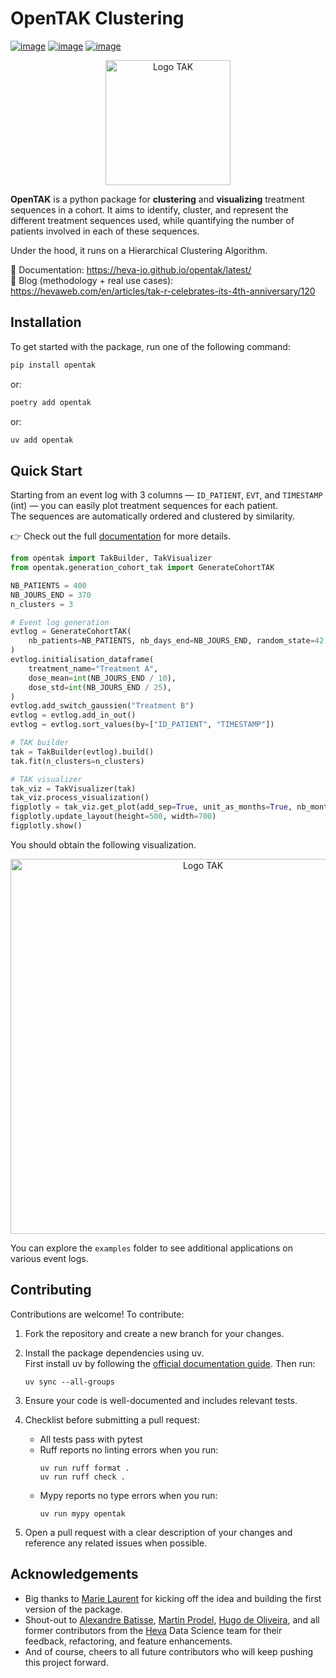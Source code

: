# OpenTAK Clustering

[![image](https://img.shields.io/pypi/v/opentak.svg)](https://pypi.python.org/pypi/opentak)
[![image](https://img.shields.io/pypi/l/opentak.svg)](https://github.com/heva-io/opentak/blob/main/LICENSE)
[![image](https://img.shields.io/pypi/pyversions/opentak.svg)](https://pypi.python.org/pypi/opentak)


<p align="center">
  <img src="docs/assets/logo.png" alt="Logo TAK" width="200"/>
</p>


**OpenTAK** is a python package for **clustering** and **visualizing** treatment sequences in a cohort. It aims to identify, cluster, and represent the different treatment sequences used, while quantifying the number of patients involved in each of these sequences.

Under the hood, it runs on a Hierarchical Clustering Algorithm.  

📖 Documentation: https://heva-io.github.io/opentak/latest/  
📝 Blog (methodology + real use cases): 
https://hevaweb.com/en/articles/tak-r-celebrates-its-4th-anniversary/120


## Installation

To get started with the package, run one of the following command:

```bash
pip install opentak
```
or:

```bash
poetry add opentak
```
or: 
```bash
uv add opentak
```

## Quick Start

Starting from an event log with 3 columns — `ID_PATIENT`, `EVT`, and `TIMESTAMP` (int) — you can easily plot treatment sequences for each patient.  
The sequences are automatically ordered and clustered by similarity.  

👉 Check out the full [documentation](https://heva-io.github.io/opentak/latest/) for more details.

```python
from opentak import TakBuilder, TakVisualizer
from opentak.generation_cohort_tak import GenerateCohortTAK

NB_PATIENTS = 400
NB_JOURS_END = 370
n_clusters = 3

# Event log generation
evtlog = GenerateCohortTAK(
    nb_patients=NB_PATIENTS, nb_days_end=NB_JOURS_END, random_state=42
)
evtlog.initialisation_dataframe(
    treatment_name="Treatment A",
    dose_mean=int(NB_JOURS_END / 10),
    dose_std=int(NB_JOURS_END / 25),
)
evtlog.add_switch_gaussien("Treatment B")
evtlog = evtlog.add_in_out()
evtlog = evtlog.sort_values(by=["ID_PATIENT", "TIMESTAMP"])

# TAK builder 
tak = TakBuilder(evtlog).build()
tak.fit(n_clusters=n_clusters)

# TAK visualizer
tak_viz = TakVisualizer(tak)
tak_viz.process_visualization()
figplotly = tak_viz.get_plot(add_sep=True, unit_as_months=True, nb_months=2)
figplotly.update_layout(height=500, width=700)
figplotly.show()
```
You should obtain the following visualization.

<p align="center">
  <img src="docs/assets/tak_quickstart.png" alt="Logo TAK" width="600"/>
</p>

You can explore the `examples` folder to see additional applications on various event logs.

## Contributing
Contributions are welcome! To contribute:

1. Fork the repository and create a new branch for your changes.
2. Install the package dependencies using uv.  
First install uv by following the [official documentation guide](https://docs.astral.sh/uv/getting-started/installation/). Then run:
    ```
    uv sync --all-groups
    ```
3. Ensure your code is well-documented and includes relevant tests.

4. Checklist before submitting a pull request:

     - All tests pass with pytest
     - Ruff reports no linting errors when you run:
        ```
        uv run ruff format .
        uv run ruff check .
        ```
    - Mypy reports no type errors when you run:
        ```
        uv run mypy opentak
        ```

5. Open a pull request with a clear description of your changes and reference any related issues when possible.


## Acknowledgements
- Big thanks to [Marie Laurent](https://www.linkedin.com/in/marie-laurent-656727134/) for kicking off the idea and building the first version of the package. 
- Shout-out to [Alexandre Batisse](https://www.linkedin.com/in/alexandre-batisse-401578b4/), [Martin Prodel](https://www.linkedin.com/in/prodelmartin/), [Hugo de Oliveira](https://www.linkedin.com/in/hugo-de-oliveira/), and all former contributors from the [Heva](https://hevaweb.com/en) Data Science team for their feedback, refactoring, and feature enhancements. 
- And of course, cheers to all future contributors who will keep pushing this project forward.